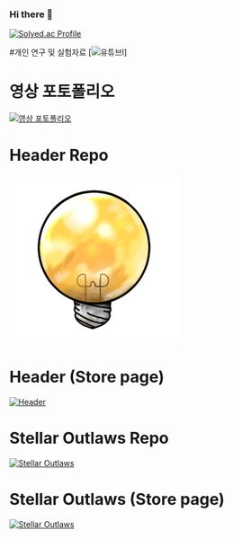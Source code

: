 ### Hi there 👋
[![Solved.ac Profile](http://mazassumnida.wtf/api/v2/generate_badge?boj=parechae)](https://solved.ac/parechae/)
<!--
**parechae123/parechae123** is a ✨ _special_ ✨ repository because its `README.md` (this file) appears on your GitHub profile.

Here are some ideas to get you started:

- 🔭 I’m currently working on ...
- 🌱 I’m currently learning ...
- 👯 I’m looking to collaborate on ...
- 🤔 I’m looking for help with ...
- 💬 Ask me about ...
- 📫 How to reach me: ...
- 😄 Pronouns: ...
- ⚡ Fun fact: ...
-->

#개인 연구 및 실험자료
[![유튜브l](https://youtu.be/C3YZJ5T57yw)]

# 영상 포토폴리오
[![영상 포토폴리오](https://cdn.iconscout.com/icon/free/png-512/free-video-file-1404980-1185686.png?f=webp&w=256)](http://naver.me/5teme3zQ)

<!-- Line -->
# Header Repo
[![Header](https://github.com/parechae123/Header/blob/main/Header/Assets/GridPad/Shoter/BallImages/Bullet_Basic.png?raw=true)](https://github.com/parechae123/Header)
# Header (Store page)
[![Header](https://d2x8kymwjom7h7.cloudfront.net/live/application_no/119001/images/2-1_1717398551060.png)](https://store.onstove.com/ko/games/3667)

<!-- Line -->
# Stellar Outlaws Repo
[![Stellar Outlaws](https://d2x8kymwjom7h7.cloudfront.net/live/application_no/119001/images/Stove_%EB%AA%A9%EB%A1%9D%EA%B8%B0%EB%B3%B8%EC%9D%B4%EB%AF%B8%EC%A7%80.png)](https://github.com/junhee4613/AllStar)
# Stellar Outlaws (Store page)
[![Stellar Outlaws](https://d2x8kymwjom7h7.cloudfront.net/live/application_no/119001/images/Stove_%EB%AA%A9%EB%A1%9D%EA%B8%B0%EB%B3%B8%EC%9D%B4%EB%AF%B8%EC%A7%80.png)](https://store.onstove.com/ko/games/2732)

